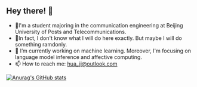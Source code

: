 ## Hey there! 👋

- 🌱I'm a student majoring in the communication engineering at Beijing University of Posts and Telecommunications.
- 💬In fact, I don't know what I will do here exactly. But maybe I will do something ramdonly.
- 🔭 I’m currently working on machine learning. Moreover, I'm focusing on language model inference and affective computing.
- 📫 How to reach me: hua_ji@outlook.com


[![Anurag's GitHub stats](https://github-readme-stats.vercel.app/api?username=Nanji-Huaji)](https://github.com/anuraghazra/github-readme-stats)
<!--
**Nanji-Huaji/Nanji-Huaji** is a ✨ _special_ ✨ repository because its `README.md` (this file) appears on your GitHub profile.

Here are some ideas to get you started:

- 🔭 I’m currently working on ...
- 🌱 I’m currently learning ...
- 👯 I’m looking to collaborate on ...
- 🤔 I’m looking for help with ...
- 💬 Ask me about ...
- 📫 How to reach me: ...
- 😄 Pronouns: ...
- ⚡ Fun fact: ...
-->
